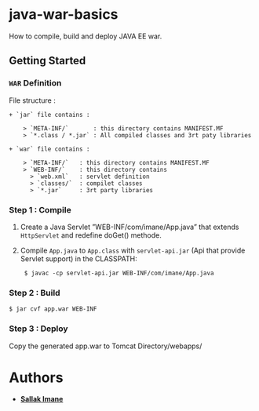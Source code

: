 # java-war-basics
How to compile, build and deploy JAVA EE war.

## Getting Started 

### `WAR` Definition 

File structure :

    + `jar` file contains : 

        > `META-INF/`       : this directory contains MANIFEST.MF
        > `*.class / *.jar` : All compiled classes and 3rt paty libraries

    + `war` file contains : 

        > `META-INF/`   : this directory contains MANIFEST.MF
        > `WEB-INF/`    : this directory contains
          > `web.xml`   : servlet definition
          > `classes/`  : compilet classes
          > `*.jar`     : 3rt party libraries

### Step 1 : Compile

1. Create a Java Servlet ”WEB-INF/com/imane/App.java” that extends `HttpServlet` and redefine doGet() methode.

2. Compile `App.java` to `App.class` with `servlet-api.jar` (Api that provide Servlet support) in the CLASSPATH:

        $ javac -cp servlet-api.jar WEB-INF/com/imane/App.java


### Step 2 : Build  
    $ jar cvf app.war WEB-INF
### Step 3 : Deploy

Copy the generated app.war to Tomcat Directory/webapps/

# Authors
 + [**Sallak Imane**](https://github.com/SallakImane)  